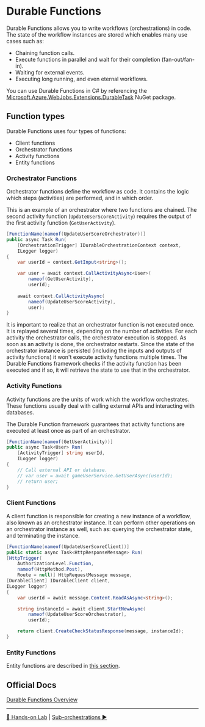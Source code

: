 # Durable Functions

Durable Functions allows you to write workflows (orchestrations) in code. The state of the workflow instances are stored which enables many use cases such as:

- Chaining function calls.
- Execute functions in parallel and wait for their completion (fan-out/fan-in).
- Waiting for external events.
- Executing long running, and even eternal workflows.

You can use Durable Functions in C# by referencing the [Microsoft.Azure.WebJobs.Extensions.DurableTask](https://www.nuget.org/packages/Microsoft.Azure.WebJobs.Extensions.DurableTask) NuGet package.

## Function types

Durable Functions uses four types of functions:

- Client functions
- Orchestrator functions
- Activity functions
- Entity functions

### Orchestrator Functions

Orchestrator functions define the workflow as code. It contains the logic which steps (activities) are performed, and in which order.

This is an example of an orchestrator where two functions are chained. The second activity function (`UpdateUserScoreActivity`) requires the output of the first activity function (`GetUserActivity`).

```csharp
[FunctionName(nameof(UpdateUserScoreOrchestrator))]
public async Task Run(
    [OrchestrationTrigger] IDurableOrchestrationContext context,
    ILogger logger)
{
    var userId = context.GetInput<string>();

    var user = await context.CallActivityAsync<User>(
        nameof(GetUserActivity),
        userId);
    
    await context.CallActivityAsync(
        nameof(UpdateUserScoreActivity),
        user);
}
```

It is important to realize that an orchestrator function is not executed once. It is replayed several times, depending on the number of activities. For each activity the orchestrator calls, the orchestrator execution is stopped. As soon as an activity is done, the orchestrator restarts. Since the state of the orchestrator instance is persisted (including the inputs and outputs of activity functions) it won't execute activity functions multiple times. The Durable Functions framework checks if the activity function has been executed and if so, it will retrieve the state to use that in the orchestrator.

### Activity Functions

Activity functions are the units of work which the workflow orchestrates. These functions usually deal with calling external APIs and interacting with databases.

The Durable Function framework guarantees that activity functions are executed at least once as part of an orchestrator.

```csharp
[FunctionName(nameof(GetUserActivity))]
public async Task<User> Run(
    [ActivityTrigger] string userId,
    ILogger logger)
{
    // Call external API or database.
    // var user = await gameUserService.GetUserAsync(userId);
    // return user;
}
```

### Client Functions

A client function is responsible for creating a new instance of a workflow, also known as an orchestrator instance. It can perform other operations on an orchestrator instance as well, such as: querying the orchestrator state, and terminating the instance.

```csharp
[FunctionName(nameof(UpdateUserScoreClient))]
public static async Task<HttpResponseMessage> Run(
[HttpTrigger(
    AuthorizationLevel.Function,
    nameof(HttpMethod.Post),
    Route = null)] HttpRequestMessage message,
[DurableClient] IDurableClient client,
ILogger logger)
{
    var userId = await message.Content.ReadAsAsync<string>();

    string instanceId = await client.StartNewAsync(
        nameof(UpdateUserScoreOrchestrator),
        userId);

    return client.CreateCheckStatusResponse(message, instanceId);
}
```

### Entity Functions

Entity functions are described in [this section](statefulentities.md).

## Official Docs

[Durable Functions Overview](https://docs.microsoft.com/en-us/azure/azure-functions/durable/durable-functions-overview?tabs=csharp)

---
[🔼 Hands-on Lab](notifysupport.md) | [Sub-orchestrations ▶](suborchestrations.md)
